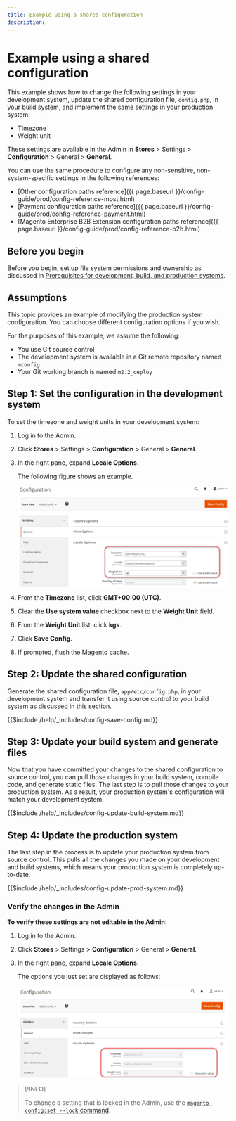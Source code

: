 ```yaml
---
title: Example using a shared configuration
description:
---
```


# Example using a shared configuration

This example shows how to change the following settings in your development system, update the shared configuration file, `config.php`, in your build system, and implement the same settings in your production system:

- Timezone
- Weight unit

These settings are available in the Admin in **Stores** > Settings > **Configuration** > General > **General**.

You can use the same procedure to configure any non-sensitive, non-system-specific settings in the following references:

- [Other configuration paths reference]({{ page.baseurl }}/config-guide/prod/config-reference-most.html)
- [Payment configuration paths reference]({{ page.baseurl }}/config-guide/prod/config-reference-payment.html)
- [Magento Enterprise B2B Extension configuration paths reference]({{ page.baseurl }}/config-guide/prod/config-reference-b2b.html)

## Before you begin

Before you begin, set up file system permissions and ownership as discussed in [Prerequisites for development, build, and production systems](../deployment/prerequisites.md).

## Assumptions

This topic provides an example of modifying the production system configuration. You can choose different configuration options if you wish.

For the purposes of this example, we assume the following:

- You use Git source control
- The development system is available in a Git remote repository named `mconfig`
- Your Git working branch is named `m2.2_deploy`

## Step 1: Set the configuration in the development system

To set the timezone and weight units in your development system:

1. Log in to the Admin.
1. Click **Stores** > Settings > **Configuration** > General > **General**.
1. In the right pane, expand **Locale Options**.

   The following figure shows an example.

   ![Set locale options in the development system](../../assets/configuration/split-deploy-set-locale.png)

1. From the **Timezone** list, click **GMT+00:00 (UTC)**.
1. Clear the **Use system value** checkbox next to the **Weight Unit** field.
1. From the **Weight Unit** list, click **kgs**.
1. Click **Save Config**.
1. If prompted, flush the Magento cache.

## Step 2: Update the shared configuration

Generate the shared configuration file, `app/etc/config.php`, in your development system and transfer it using source control to your build system as discussed in this section.

{{$include /help/_includes/config-save-config.md}}

## Step 3: Update your build system and generate files

Now that you have committed your changes to the shared configuration to source control, you can pull those changes in your build system, compile code, and generate static files. The last step is to pull those changes to your production system. As a result, your production system's configuration will match your development system.

{{$include /help/_includes/config-update-build-system.md}}

## Step 4: Update the production system

The last step in the process is to update your production system from source control. This pulls all the changes you made on your development and build systems, which means your production system is completely up-to-date.

{{$include /help/_includes/config-update-prod-system.md}}

### Verify the changes in the Admin

**To verify these settings are not editable in the Admin**:

1. Log in to the Admin.
1. Click **Stores** > Settings > **Configuration** > General > **General**.
1. In the right pane, expand **Locale Options**.

   The options you just set are displayed as follows:

   ![Configuration options not editable in the Admin](../../assets/configuration/split-deploy-not-editable.png)

  >[!INFO]
  >
  >To change a setting that is locked in the Admin, use the [`magento config:set --lock` command](../cli/set-configuration-values.md).
